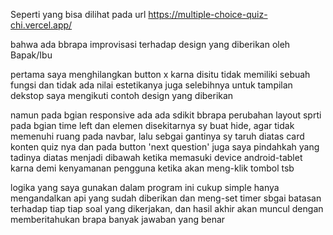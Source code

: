 Seperti yang bisa dilihat pada url https://multiple-choice-quiz-chi.vercel.app/

bahwa ada bbrapa improvisasi terhadap design yang diberikan oleh Bapak/Ibu

pertama saya menghilangkan button x karna disitu tidak memiliki sebuah fungsi dan tidak ada nilai estetikanya juga
selebihnya untuk tampilan dekstop saya mengikuti contoh design yang diberikan

namun pada bgian responsive ada ada sdikit bbrapa perubahan layout sprti pada bgian time left dan elemen disekitarnya sy buat hide,
agar tidak memenuhi ruang pada navbar, lalu sebgai gantinya sy taruh diatas card konten quiz nya dan pada button 'next question' juga saya pindahkah yang tadinya diatas menjadi dibawah ketika memasuki device android-tablet karna demi kenyamanan pengguna ketika akan meng-klik tombol tsb

logika yang saya gunakan dalam program ini cukup simple hanya mengandalkan api yang sudah diberikan dan meng-set timer sbgai batasan terhadap tiap tiap soal yang dikerjakan, dan hasil akhir akan muncul dengan memberitahukan brapa banyak jawaban yang benar